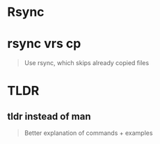 # Rsync

# rsync vrs cp

> Use rsync, which skips already copied files

# TLDR

## tldr instead of man

> Better explanation of commands + examples
